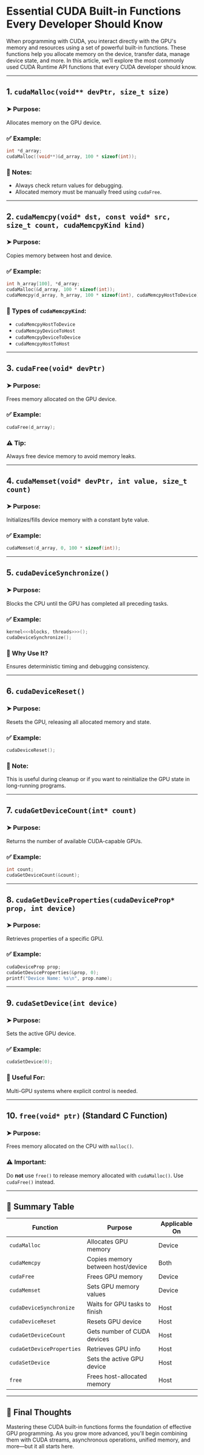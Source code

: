 # Essential CUDA Built-in Functions Every Developer Should Know

When programming with CUDA, you interact directly with the GPU's memory and resources using a set of powerful built-in functions. These functions help you allocate memory on the device, transfer data, manage device state, and more. In this article, we’ll explore the most commonly used CUDA Runtime API functions that every CUDA developer should know.

---

## 1. `cudaMalloc(void** devPtr, size_t size)`

### ➤ Purpose:
Allocates memory on the GPU device.

### ✅ Example:
```cpp
int *d_array;
cudaMalloc((void**)&d_array, 100 * sizeof(int));
````

### 🧠 Notes:

* Always check return values for debugging.
* Allocated memory must be manually freed using `cudaFree`.

---

## 2. `cudaMemcpy(void* dst, const void* src, size_t count, cudaMemcpyKind kind)`

### ➤ Purpose:

Copies memory between host and device.

### ✅ Example:

```cpp
int h_array[100], *d_array;
cudaMalloc(&d_array, 100 * sizeof(int));
cudaMemcpy(d_array, h_array, 100 * sizeof(int), cudaMemcpyHostToDevice);
```

### 🎯 Types of `cudaMemcpyKind`:

* `cudaMemcpyHostToDevice`
* `cudaMemcpyDeviceToHost`
* `cudaMemcpyDeviceToDevice`
* `cudaMemcpyHostToHost`

---

## 3. `cudaFree(void* devPtr)`

### ➤ Purpose:

Frees memory allocated on the GPU device.

### ✅ Example:

```cpp
cudaFree(d_array);
```

### ⚠️ Tip:

Always free device memory to avoid memory leaks.

---

## 4. `cudaMemset(void* devPtr, int value, size_t count)`

### ➤ Purpose:

Initializes/fills device memory with a constant byte value.

### ✅ Example:

```cpp
cudaMemset(d_array, 0, 100 * sizeof(int));
```

---

## 5. `cudaDeviceSynchronize()`

### ➤ Purpose:

Blocks the CPU until the GPU has completed all preceding tasks.

### ✅ Example:

```cpp
kernel<<<blocks, threads>>>();
cudaDeviceSynchronize();
```

### 🧠 Why Use It?

Ensures deterministic timing and debugging consistency.

---

## 6. `cudaDeviceReset()`

### ➤ Purpose:

Resets the GPU, releasing all allocated memory and state.

### ✅ Example:

```cpp
cudaDeviceReset();
```

### 📌 Note:

This is useful during cleanup or if you want to reinitialize the GPU state in long-running programs.

---

## 7. `cudaGetDeviceCount(int* count)`

### ➤ Purpose:

Returns the number of available CUDA-capable GPUs.

### ✅ Example:

```cpp
int count;
cudaGetDeviceCount(&count);
```

---

## 8. `cudaGetDeviceProperties(cudaDeviceProp* prop, int device)`

### ➤ Purpose:

Retrieves properties of a specific GPU.

### ✅ Example:

```cpp
cudaDeviceProp prop;
cudaGetDeviceProperties(&prop, 0);
printf("Device Name: %s\n", prop.name);
```

---

## 9. `cudaSetDevice(int device)`

### ➤ Purpose:

Sets the active GPU device.

### ✅ Example:

```cpp
cudaSetDevice(0);
```

### 🧠 Useful For:

Multi-GPU systems where explicit control is needed.

---

## 10. `free(void* ptr)` (Standard C Function)

### ➤ Purpose:

Frees memory allocated on the CPU with `malloc()`.

### ⚠️ Important:

Do **not** use `free()` to release memory allocated with `cudaMalloc()`. Use `cudaFree()` instead.

---

## 🧩 Summary Table

| Function                  | Purpose                           | Applicable On |
| ------------------------- | --------------------------------- | ------------- |
| `cudaMalloc`              | Allocates GPU memory              | Device        |
| `cudaMemcpy`              | Copies memory between host/device | Both          |
| `cudaFree`                | Frees GPU memory                  | Device        |
| `cudaMemset`              | Sets GPU memory values            | Device        |
| `cudaDeviceSynchronize`   | Waits for GPU tasks to finish     | Host          |
| `cudaDeviceReset`         | Resets GPU device                 | Host          |
| `cudaGetDeviceCount`      | Gets number of CUDA devices       | Host          |
| `cudaGetDeviceProperties` | Retrieves GPU info                | Host          |
| `cudaSetDevice`           | Sets the active GPU device        | Host          |
| `free`                    | Frees host-allocated memory       | Host          |

---

## 🚀 Final Thoughts

Mastering these CUDA built-in functions forms the foundation of effective GPU programming. As you grow more advanced, you'll begin combining them with CUDA streams, asynchronous operations, unified memory, and more—but it all starts here.
